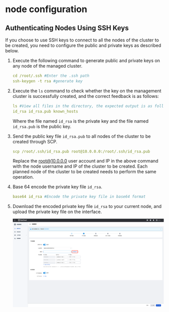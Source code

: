 # node configuration

## Authenticating Nodes Using SSH Keys

If you choose to use SSH keys to connect to all the nodes of the cluster to be created, you need to configure the public and private keys as described below.

1. Execute the following command to generate public and private keys on any node of the managed cluster.

    ```yaml
    cd /root/.ssh #Enter the .ssh path
    ssh-keygen -t rsa #generate key
    ```

2. Execute the `ls` command to check whether the key on the management cluster is successfully created, and the correct feedback is as follows:

    ```yaml
    ls #View all files in the directory, the expected output is as follows:
    id_rsa id_rsa.pub known_hosts
    ```

    Where the file named `id_rsa` is the private key and the file named `id_rsa.pub` is the public key.

3. Send the public key file `id_rsa.pub` to all nodes of the cluster to be created through SCP.

    ```yaml
    scp /root/.ssh/id_rsa.pub root@10.0.0.0:/root/.ssh/id_rsa.pub
    ```

    Replace the root@10.0.0.0 user account and IP in the above command with the node username and IP of the cluster to be created. Each planned node of the cluster to be created needs to perform the same operation.

4. Base 64 encode the private key file `id_rsa`.

    ```yaml
    base64 id_rsa #Encode the private key file in base64 format
    ```

5. Download the encoded private key file `id_rsa` to your current node, and upload the private key file on the interface.

    ![SSH Authentication](../../../kpanda/images/createcluster-ssh01.png)